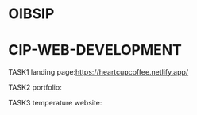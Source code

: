 # OIBSIP
# CIP-WEB-DEVELOPMENT
TASK1 landing page:https://heartcupcoffee.netlify.app/

TASK2 portfolio:

TASK3 temperature website: 
